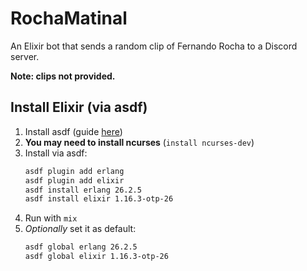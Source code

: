 # RochaMatinal

An Elixir bot that sends a random clip of Fernando Rocha to a Discord server.

**Note: clips not provided.**

## Install Elixir (via asdf)

1. Install asdf (guide [here](https://asdf-vm.com/guide/getting-started.html#_2-download-asdf))
1. **You may need to install ncurses** (`install ncurses-dev`)
1. Install via asdf: 
    ```sh
    asdf plugin add erlang
    asdf plugin add elixir
    asdf install erlang 26.2.5
    asdf install elixir 1.16.3-otp-26
    ```
1. Run with `mix`
1. _Optionally_ set it as default:
   ```sh
   asdf global erlang 26.2.5
   asdf global elixir 1.16.3-otp-26
   ```
